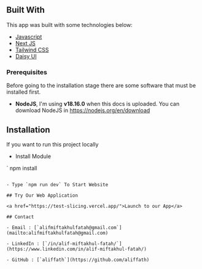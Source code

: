 ## Built With

This app was built with some technologies below:

- [Javascript](https://developer.mozilla.org/en-US/docs/Web/JavaScript)
- [Next JS](https://nextjs.org/)
- [Tailwind CSS](https://tailwindcss.com/)
- [Daisy UI](https://daisyui.com/)

### Prerequisites

Before going to the installation stage there are some software that must be installed first.

- **NodeJS**, I'm using **v18.16.0** when this docs is uploaded. You can download NodeJS in https://nodejs.org/en/download

## Installation

If you want to run this project locally

- Install Module

`
npm install

```

- Type `npm run dev` To Start Website

## Try Our Web Application

<a href="https://test-slicing.vercel.app/">Launch to our App</a>

## Contact

- Email : [`alifmiftakhulfatah@gmail.com`](mailto:alifmiftakhulfatah@gmail.com)

- LinkedIn : [`/in/alif-miftakhul-fatah/`](https://www.linkedin.com/in/alif-miftakhul-fatah/)

- GitHub : [`aliffath`](https://github.com/aliffath)
```

